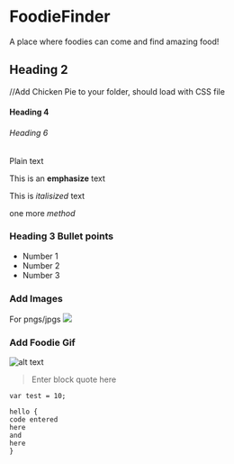 # FoodieFinder
A place where foodies can come and find amazing food!


## Heading 2
//Add Chicken Pie to your folder, should load with CSS file



#### Heading 4


###### Heading 6

Plain text

This is an **emphasize** text

This is _italisized_ text

one more *method*

### Heading 3 Bullet points
* Number 1
* Number 2
* Number 3

### Add Images
For pngs/jpgs 
<img src = "copy image address">

### Add Foodie Gif
![alt text](https://media.giphy.com/media/BPofSmBGnwJIQ/giphy.gif)

>Enter block quote here

`var test = 10;`

```
hello {
code entered
here
and 
here
}
```
